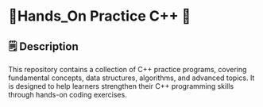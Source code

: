 # 📝Hands_On Practice C++ 🏁

## 🗒 Description 
This repository contains a collection of C++ practice programs, covering fundamental concepts, data structures, algorithms, and advanced topics.
It is designed to help learners strengthen their C++ programming skills through hands-on coding exercises.
